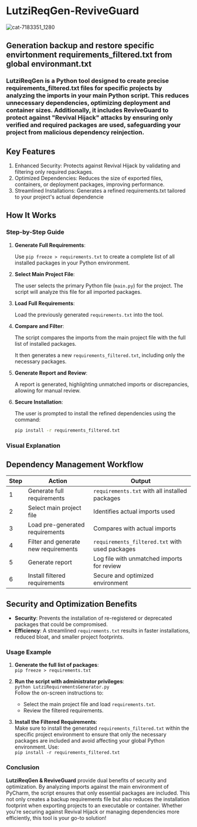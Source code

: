# LutziReqGen-ReviveGuard

![cat-7183351_1280](https://github.com/user-attachments/assets/c03153f0-6b3b-4043-900b-d1a555f4f2da)

## Generation backup and restore specific envirtonment requirements_filtered.txt from global environmant.txt

### LutziReqGen is a Python tool designed to create precise requirements_filtered.txt files for specific projects by analyzing the imports in your main Python script. This reduces unnecessary dependencies, optimizing deployment and container sizes. Additionally, it includes ReviveGuard to protect against "Revival Hijack" attacks by ensuring only verified and required packages are used, safeguarding your project from malicious dependency reinjection.

## Key Features
1. Enhanced Security: Protects against Revival Hijack by validating and filtering only required packages.
2. Optimized Dependencies: Reduces the size of exported files, containers, or deployment packages, improving performance.
3. Streamlined Installations: Generates a refined requirements.txt tailored to your project's actual dependencie

## How It Works

### Step-by-Step Guide

1. **Generate Full Requirements**:

   Use `pip freeze > requirements.txt` to create a complete list of all installed packages in your Python environment.

2. **Select Main Project File**:

   The user selects the primary Python file (`main.py`) for the project. The script will analyze this file for all imported packages.

3. **Load Full Requirements**:

   Load the previously generated `requirements.txt` into the tool.

4. **Compare and Filter**:

   The script compares the imports from the main project file with the full list of installed packages.

   It then generates a new `requirements_filtered.txt`, including only the necessary packages.

5. **Generate Report and Review**:

   A report is generated, highlighting unmatched imports or discrepancies, allowing for manual review.

6. **Secure Installation**:

   The user is prompted to install the refined dependencies using the command:

   ```bash
   pip install -r requirements_filtered.txt

### Visual Explanation

## Dependency Management Workflow


| **Step** | **Action**                           | **Output**                                        |
|----------|--------------------------------------|---------------------------------------------------|
| 1        | Generate full requirements           | `requirements.txt` with all installed packages    |
| 2        | Select main project file             | Identifies actual imports used                    |
| 3        | Load pre-generated requirements      | Compares with actual imports                      |
| 4        | Filter and generate new requirements | `requirements_filtered.txt` with used packages    |
| 5        | Generate report                      | Log file with unmatched imports for review        |
| 6        | Install filtered requirements        | Secure and optimized environment                  |



## Security and Optimization Benefits
* **Security**: Prevents the installation of re-registered or deprecated packages that could be compromised.
* **Efficiency**: A streamlined `requirements.txt` results in faster installations, reduced bloat, and smaller project footprints.

### Usage Example

1. **Generate the full list of packages**:  
   `pip freeze > requirements.txt`

2. **Run the script with administrator privileges**:  
   `python LutziRequirementsGenerator.py`  
   Follow the on-screen instructions to:  
   - Select the main project file and load `requirements.txt`.  
   - Review the filtered requirements.

3. **Install the Filtered Requirements**:  
   Make sure to install the generated `requirements_filtered.txt` within the specific project environment to ensure that only the necessary packages are included and avoid affecting your global Python environment. Use:  
   `pip install -r requirements_filtered.txt`

### Conclusion

**LutziReqGen & ReviveGuard** provide dual benefits of security and optimization. By analyzing imports against the main environment of PyCharm, the script ensures that only essential packages are included. This not only creates a backup requirements file but also reduces the installation footprint when exporting projects to an executable or container. Whether you're securing against Revival Hijack or managing dependencies more efficiently, this tool is your go-to solution!
